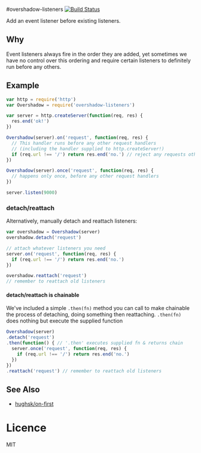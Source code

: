 #overshadow-listeners
[![Build Status](https://travis-ci.org/timoxley/overshadow-listeners.png?branch=master)](https://travis-ci.org/timoxley/overshadow-listeners)

Add an event listener before existing listeners.

## Why

Event listeners always fire in the order they are added, yet sometimes we have no control over
this ordering and require certain listeners to definitely run before any others.

## Example

```js
var http = require('http')
var Overshadow = require('overshadow-listeners')

var server = http.createServer(function(req, res) {
  res.end('ok!')
})

Overshadow(server).on('request', function(req, res) {
  // This handler runs before any other request handlers
  // (including the handler supplied to http.createServer!)
  if (req.url !== '/') return res.end('no.') // reject any requests other than those for '/'
})

Overshadow(server).once('request', function(req, res) {
  // happens only once, before any other request handlers
})

server.listen(9000)
```

### detach/reattach

Alternatively, manually detach and reattach listeners:

```js
var overshadow = Overshadow(server)
overshadow.detach('request')

// attach whatever listeners you need
server.on('request', function(req, res) {
  if (req.url !== '/') return res.end('no.')
})

overshadow.reattach('request')
// remember to reattach old listeners
```

#### detach/reattach is chainable

We've included a simple `.then(fn)` method you can call to make chainable the process of detaching, doing something then reattaching. `.then(fn)` does nothing but execute the supplied function

```js
Overshadow(server)
.detach('request')
.then(function() { // '.then' executes supplied fn & returns chain 
  server.once('request', function(req, res) {
    if (req.url !== '/') return res.end('no.')
  })
})
.reattach('request') // remember to reattach old listeners
```


## See Also

* [hughsk/on-first](https://github.com/hughsk/on-first)


# Licence

MIT
